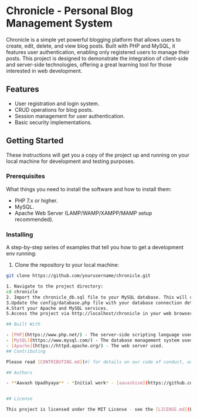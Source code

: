 # Chronicle - Personal Blog Management System

Chronicle is a simple yet powerful blogging platform that allows users to create, edit, delete, and view blog posts. Built with PHP and MySQL, it features user authentication, enabling only registered users to manage their posts. This project is designed to demonstrate the integration of client-side and server-side technologies, offering a great learning tool for those interested in web development.

## Features

- User registration and login system.
- CRUD operations for blog posts.
- Session management for user authentication.
- Basic security implementations.

## Getting Started

These instructions will get you a copy of the project up and running on your local machine for development and testing purposes.

### Prerequisites

What things you need to install the software and how to install them:

- PHP 7.x or higher.
- MySQL.
- Apache Web Server (LAMP/WAMP/XAMPP/MAMP setup recommended).

### Installing

A step-by-step series of examples that tell you how to get a development env running:

1. Clone the repository to your local machine:

```bash
git clone https://github.com/yourusername/chronicle.git

1. Navigate to the project directory:
cd chronicle
2. Import the chronicle_db.sql file to your MySQL database. This will create the necessary tables for the application.
3.Update the config/database.php file with your database connection details.
4.Start your Apache and MySQL services.
5.Access the project via http://localhost/chronicle in your web browser.

## Built With

- [PHP](https://www.php.net/) - The server-side scripting language used.
- [MySQL](https://www.mysql.com/) - The database management system used.
- [Apache](https://httpd.apache.org/) - The web server used.
## Contributing

Please read [CONTRIBUTING.md](#) for details on our code of conduct, and the process for submitting pull requests to us. If you have any questions or proposals, feel free to open an issue or submit a pull request.

## Authors

- **Aavash Upadhyaya** - *Initial work* - [aavashism](https://github.com/aavashism)


## License

This project is licensed under the MIT License - see the [LICENSE.md](LICENSE.md) file for details.


